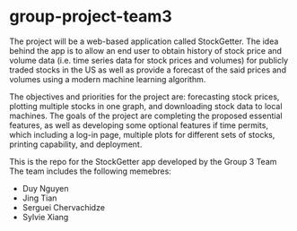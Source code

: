 # group-project-team3
The project will be a web-based application called StockGetter. The idea behind the app is to allow an end user to obtain history of stock price and volume data (i.e. time series data for stock prices and volumes) for publicly traded stocks in the US as well as provide a forecast of the said prices and volumes using a modern machine learning algorithm. 

The objectives and priorities for the project are:
forecasting stock prices, plotting multiple stocks in one graph, and downloading stock data to local machines. The goals of the project are completing the proposed essential features, as well as developing some optional features if time permits, which including a log-in page, multiple plots for different sets of stocks, printing capability, and deployment. 

This is the repo for the StockGetter app developed by the Group 3 Team
The team includes the following memebres:
* Duy Nguyen
* Jing Tian
* Serguei Chervachidze
* Sylvie Xiang



